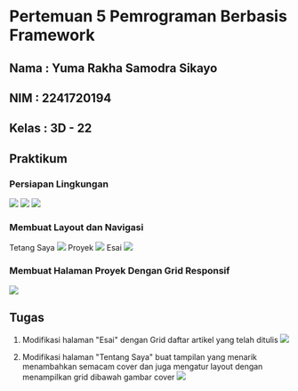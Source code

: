 # Pertemuan 5 Pemrograman Berbasis Framework

## Nama  : Yuma Rakha Samodra Sikayo
## NIM   : 2241720194
## Kelas : 3D - 22

## Praktikum

### Persiapan Lingkungan
![](https://github.com/YumaRakha/website-pribadi/blob/main/gambar/Cuplikan%20layar%202025-03-18%20221801.png)
![](https://github.com/YumaRakha/website-pribadi/blob/main/gambar/Cuplikan%20layar%202025-03-18%20221817.png)
![](https://github.com/YumaRakha/website-pribadi/blob/main/gambar/Cuplikan%20layar%202025-03-18%20221842.png)

### Membuat Layout dan Navigasi
Tetang Saya
![](https://github.com/YumaRakha/website-pribadi/blob/main/gambar/Cuplikan%20layar%202025-03-17%20172524.png)
Proyek
![](https://github.com/YumaRakha/website-pribadi/blob/main/gambar/Cuplikan%20layar%202025-03-18%20230014.png)
Esai
![](https://github.com/YumaRakha/website-pribadi/blob/main/gambar/Cuplikan%20layar%202025-03-17%20172023.png)

### Membuat Halaman Proyek Dengan Grid Responsif
![](https://github.com/YumaRakha/website-pribadi/blob/main/gambar/Cuplikan%20layar%202025-03-16%20234858.png)

## Tugas
1. Modifikasi halaman "Esai" dengan Grid daftar artikel yang telah ditulis
![](https://github.com/YumaRakha/website-pribadi/blob/main/gambar/Cuplikan%20layar%202025-03-17%20172423.png)

2. Modifikasi halaman "Tentang Saya" buat tampilan yang menarik
   menambahkan semacam cover dan juga mengatur layout dengan menampilkan grid dibawah gambar cover
![](https://github.com/YumaRakha/website-pribadi/blob/main/gambar/Tentang%20Saya%20-%20Google%20Chrome%202025-03-19%2021-01-56.gif)

